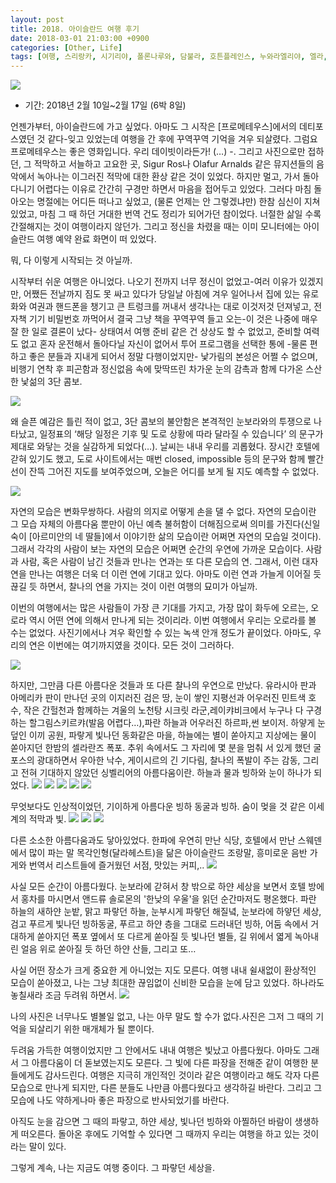 ```yaml
---
layout: post
title: 2018. 아이슬란드 여행 후기
date: 2018-03-01 21:03:00 +0900
categories: [Other, Life]
tags: [여행, 스리랑카, 시기리야, 폴론나루와, 담불라, 호튼플레인스, 누와라엘리야, 엘라, 콜롬보, Clarke]
---
```



![](https://cojette.files.wordpress.com/2018/02/27878820_2013887812156479_1962916585324675072_n.jpg)
* 기간: 2018년 2월 10일~2월 17일 (6박 8일)

언젠가부터, 아이슬란드에 가고 싶었다. 아마도 그 시작은 [프로메테우스]에서의 데티포스였던 것 같다-잊고 있었는데 여행을 간 후에 꾸역꾸역 기억을 겨우 되살렸다. 그럼요 프로메테우스는 좋은 영화입니다. 우리 데이빗이라든가! (…) -. 그리고 사진으로만 접하던, 그 적막하고 서늘하고 고요한 곳, Sigur Ros나 Olafur Arnalds 같은 뮤지션들의 음악에서 녹아나는 이그러진 적막에 대한 환상 같은 것이 있었다. 하지만 멀고, 가서 돌아다니기 어렵다는 이유로 간간히 구경만 하면서 마음을 접어두고 있었다.
그러다 마침 돌아오는 명절에는 어디든 떠나고 싶었고, (물론 언제는 안 그렇겠냐만) 한참 심신이 지쳐있었고, 마침 그 때 하던 거대한 번역 건도 정리가 되어가던 참이었다. 너절한 삶일 수록 간절해지는 것이 여행이라지 않던가. 그리고 정신을 차렸을 때는 이미 모니터에는 아이슬란드 여행 예약 완료 화면이 떠 있었다.

뭐, 다 이렇게 시작되는 것 아닐까.

시작부터 쉬운 여행은 아니었다. 나오기 전까지 너무 정신이 없었고-여러 이유가 있겠지만, 어쨌든 전날까지 짐도 못 싸고 있다가 당일날 아침에 겨우 일어나서 집에 있는 유로화와 여권과 핸드폰을 챙기고 큰 트렁크를 꺼내서 생각나는 대로 이것저것 던져넣고, 전자책 기기 비밀번호 까먹어서 결국 그냥 책을 꾸역꾸역 들고 오는-이 것은 나중에 매우 잘 한 일로 결론이 났다- 상태여서 여행 준비 같은 건 상상도 할 수 없었고, 준비할 여력도 없고 혼자 운전해서 돌아다닐 자신이 없어서 투어 프로그램을 선택한 통에 -물론 편하고 좋은 분들과 지내게 되어서 정말 다행이었지만- 낯가림의 본성은 어쩔 수 없으며, 비행기 연착 후 피곤함과 정신없음 속에 맞딱뜨린 차가운 눈의 감촉과 함께 다가온 스산한 낯섦의 3단 콤보. 

![](https://cojette.files.wordpress.com/2018/02/27579129_351973201949704_4964907156802371584_n.jpg)


왜 슬픈 예감은 틀린 적이 없고, 3단 콤보의 불안함은 본격적인 눈보라와의 투쟁으로 나타났고, 일정표의 ‘해당 일정은 기후 및 도로 상황에 따라 달라질 수 있습니다’ 의 문구가 제대로 와닿는 것을 실감하게 되었다(…).
날씨는 내내 우리를 괴롭혔다. 장시간 호텔에 갇혀 있기도 했고, 도로 사이트에서는 매번 closed, impossible 등의 문구와 함께 빨간 선이 잔뜩 그어진 지도를 보여주었으며, 오늘은 어디를 보게 될 지도 예측할 수 없었다. 

![](https://cojette.files.wordpress.com/2018/02/27575342_1935776186750896_6541796784551755776_n.jpg)

자연의 모습은 변화무쌍하다. 사람의 의지로 어떻게 손을 댈 수 없다. 자연의 모습이란 그 모습 자체의 아름다움 뿐만이 아닌 예측 불허함이 더해짐으로써 의미를 가진다(신일숙이 [아르미안의 네 딸들]에서 이야기한 삶의 모습이란 어쩌면 자연의 모습일 것이다). 그래서 각각의 사람이 보는 자연의 모습은 어쩌면 순간의 우연에 가까운 모습이다. 사람과 사람, 혹은 사람이 남긴 것들과 만나는 연과는 또 다른 모습의 연.
그래서, 이런 대자연을 만나는 여행은 더욱 더 이런 연에 기대고 있다. 아마도 이런 연과 가늘게 이어질 듯 끊길 듯 하면서, 찰나의 연을 가지는 것이 이런 여행의 묘미가 아닐까.

이번의 여행에서는 많은 사람들이 가장 큰 기대를 가지고, 가장 많이 화두에 오르는, 오로라 역시 어떤 연에 의해서 만나게 되는 것이리라. 이번 여행에서 우리는 오로라를 볼 수는 없었다. 사진기에서나 겨우 확인할 수 있는 녹색 안개 정도가 끝이었다. 아마도, 우리의 연은 이번에는 여기까지였을 것이다. 모든 것이 그러하다.

![](https://cojette.files.wordpress.com/2018/02/img_9250.jpg)

하지만, 그만큼 다른 아름다운 것들과 또 다른 찰나의 우연으로 만났다.
유라시아 판과 아메리카 판이 만나던 곳의 이지러진 검은 땅,  눈이 쌓인 지평선과 어우러진 민트색 호수, 작은 간헐천과 함께하는 겨울의 노천탕 시크릿 라군,레이캬비크에서 누구나 다 구경하는 할그림스키르캬(발음 어렵다…),파란 하늘과 어우러진 하르파,썬 보이저. 
하얗게 눈덮인 이끼 공원, 파랗게 빛나던 동화같은 마을, 하늘에는 별이 쏟아지고 지상에는 물이 쏟아지던 한밤의 셀라란즈 폭포. 
추위 속에서도 그 자리에 몇 분을 멈춰 서 있게 했던 굴포스의 광대하면서 우아한 낙수, 게이시르의 긴 기다림, 찰나의 폭발이 주는 감동, 그리고 전혀 기대하지 않았던 싱벨리어의 아름다움이란. 하늘과 물과 빙하와 눈이 하나가 되었다.
![](https://cojette.files.wordpress.com/2018/02/27576281_165900240858822_7147887378063949824_n.jpg)
![](https://cojette.files.wordpress.com/2018/02/27575412_153705748664564_2982165766943539200_n.jpg)
![](https://cojette.files.wordpress.com/2018/02/img_9398.jpg)
![](https://cojette.files.wordpress.com/2018/02/img_9416.jpg)
![](https://cojette.files.wordpress.com/2018/02/img_9419.jpg)

무엇보다도 인상적이었던, 기이하게 아름다운 빙하 동굴과 빙하. 숨이 멎을 것 같은 이세계의 적막과 빛. 
![](https://cojette.files.wordpress.com/2018/02/27576461_176526563123200_7228130720206553088_n.jpg)
![](https://cojette.files.wordpress.com/2018/02/27574586_402686280177048_6791335428126408704_n.jpg)
![](https://cojette.files.wordpress.com/2018/02/27580139_157018425018659_2198632898859368448_n.jpg)
 
다른 소소한 아름다움과도 닿아있었다. 한파에 우연히 만난 식당, 호텔에서 만난 스웨덴에서 많이 파는 말 목각인형(달라헤스트)을 닮은 아이슬란드 조랑말, 흥미로운 음반 가게와 번역서 리스트들에 즐거웠던 서점, 맛있는 커피,..
![](https://cojette.files.wordpress.com/2018/02/27574412_292998041228312_1918733483656609792_n.jpg)

사실 모든 순간이 아름다웠다. 눈보라에 갇혀서 창 밖으로 하얀 세상을 보면서 호텔 방에서 홍차를 마시면서 앤드류 솔로몬의 '한낮의 우울'을 읽던 순간마저도 평온했다. 파란 하늘의 새하얀 눈밭, 맑고 파랗던 하늘, 눈부시게 파랗던 해질녘, 눈보라에 하얗던 세상, 검고 푸르게 빛나던 빙하동굴, 푸르고 하얀 층을 그대로 드러내던 빙하, 어둠 속에서 거대하게 쏟아지던 폭포 옆에서 또 다르게 쏟아질 듯 빛나던 별들, 길 위에서 엷게 녹아내린 얼음 위로 쏟아질 듯 하던 하얀 산들, 그리고 또…

사실 어떤 장소가 크게 중요한 게 아니었는 지도 모른다. 여행 내내 쉴새없이 환상적인 모습이 쏟아졌고, 나는 그냥 최대한 끊임없이 신비한 모습을 눈에 담고 있었다. 하나라도 놓칠새라 조금 두려워 하면서.
![](https://cojette.files.wordpress.com/2018/02/img_9248.jpg)

나의 사진은 너무나도 별볼일 없고, 나는 아무 말도 할 수가 없다.사진은 그저 그 때의 기억을 되살리기 위한 매개체가 될 뿐이다. 

두려움 가득한 여행이었지만 그 안에서도 내내 여행은 빛났고 아름다웠다. 아마도 그래서 그 아름다움이 더 돋보였는지도 모른다. 그 빛에 다른 파장을 전해준 같이 여행한 분들에게도 감사드린다. 여행은 지극히 개인적인 것이라 같은 여행이라고 해도 각자 다른 모습으로 만나게 되지만, 다른 분들도 나만큼 아름다웠다고 생각하길 바란다. 그리고 그 모습에 나도 약하게나마 좋은 파장으로 반사되었기를 바란다. 

아직도 눈을 감으면 그 때의 파랗고, 하얀 세상, 빛나던 빙하와 아찔하던 바람이 생생하게 떠오른다. 돌아온 후에도 기억할 수 있다면 그 때까지 우리는 여행을 하고 있는 것이라는 말이 있다.

그렇게 계속, 나는 지금도 여행 중이다. 그 파랗던 세상을.
